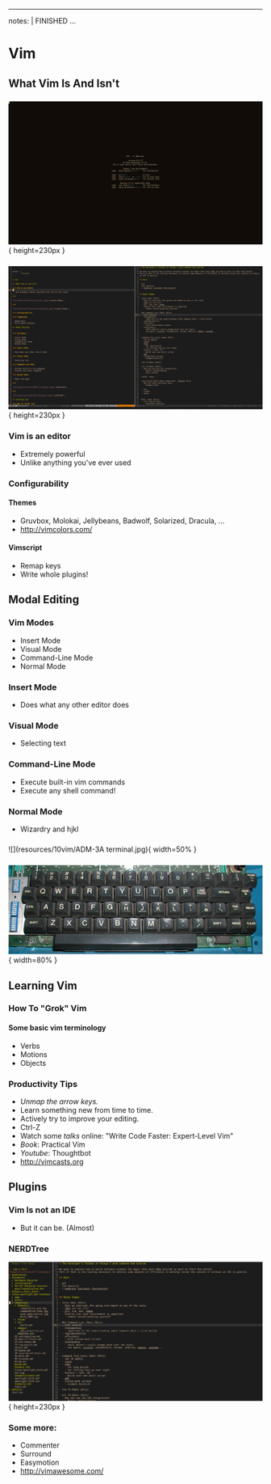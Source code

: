 
---
notes: |
	FINISHED
...

# Vim

## What Vim Is And Isn't

###

![](resources/10vim/vim_plain.jpg){ height=230px }

###

![](resources/10vim/vim_configured.jpg){ height=230px }   

### Vim is an editor

- Extremely powerful
- Unlike anything you've ever used

### Configurability

#### Themes
<!-- "This is not what I suggest you start out with!" -->

- Gruvbox, Molokai, Jellybeans, Badwolf, Solarized, Dracula, ...
- http://vimcolors.com/

#### Vimscript

- Remap keys
- Write whole plugins!

## Modal Editing

### Vim Modes

- Insert Mode
- Visual Mode
- Command-Line Mode
- Normal Mode

### Insert Mode

- Does what any other editor does

### Visual Mode
	
- Selecting text

### Command-Line Mode

- Execute built-in vim commands
- Execute any shell command!

### Normal Mode 

- Wizardry and hjkl 

###

![](resources/10vim/ADM-3A terminal.jpg){ width=50% }

###

![](resources/10vim/hjkl_keyboard.jpg){ width=80% }

## Learning Vim

### How To "Grok" Vim

#### Some basic vim terminology
- Verbs
- Motions
- Objects

### Productivity Tips

- _Unmap the arrow keys._
- Learn something new from time to time.
- Actively try to improve your editing.
- Ctrl-Z
- Watch some _talks_ online: "Write Code Faster: Expert-Level Vim"
- _Book_: Practical Vim
- _Youtube_: Thoughtbot
- http://vimcasts.org


## Plugins

### Vim Is not an IDE
	
- But it can be. (Almost)

### NERDTree

![](resources/10vim/nerdtree.jpg){ height=230px }

### Some more:

- Commenter
- Surround
- Easymotion
- http://vimawesome.com/

